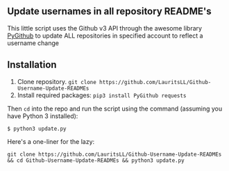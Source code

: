 ## Update usernames in all repository README's

This little script uses the Github v3 API through the awesome library [PyGithub](https://github.com/PyGithub/PyGithub) to update ALL repositories in specified account to reflect a username change

## Installation

1. Clone repository. `git clone https://github.com/LauritsLL/Github-Username-Update-READMEs`
2. Install required packages: `pip3 install PyGithub requests`

Then `cd` into the repo and run the script using the command (assuming you have Python 3 installed):

`$ python3 update.py`

Here's a one-liner for the lazy:

`git clone https://github.com/LauritsLL/Github-Username-Update-READMEs && cd Github-Username-Update-READMEs && python3 update.py`